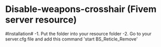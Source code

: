 # Disable-weapons-crosshair (Fivem server resource)
#Installation#
-1. Put the folder into your resource folder
-2. Go to your server.cfg file and add this command
'start BS_Reticle_Remove'

